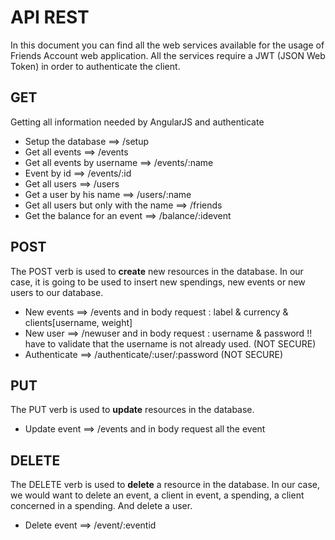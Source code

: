 # API REST

In this document you can find all the web services available for the usage of Friends Account web application. All the services require a JWT (JSON Web Token) in order to authenticate the client.

## GET

Getting all information needed by AngularJS and authenticate

* Setup the database            ==> /setup
* Get all events                ==> /events
* Get all events by username 	==> /events/:name
* Event by id					==> /events/:id
* Get all users                 ==> /users
* Get a user by his name        ==> /users/:name
* Get all users but only with the name  ==> /friends
* Get the balance for an event  ==> /balance/:idevent

## POST

The POST verb is used to **create** new resources in the database. In our case, it is going to be used to insert new spendings, new events or new users to our database.

* New events	==> /events and in body request : label & currency & clients[username, weight]
* New user		==> /newuser and in body request : username & password !! have to validate that the username is not already used. (NOT SECURE)
* Authenticate 	==> /authenticate/:user/:password (NOT SECURE)

## PUT

The PUT verb is used to **update** resources in the database.

* Update event  ==> /events and in body request all the event

## DELETE

The DELETE verb is used to **delete** a resource in the database. In our case, we would want to delete an event, a client in event, a spending, a client concerned in a spending. And delete a user.

* Delete event 					==> /event/:eventid
